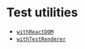 # Test utilities

* [`withReactDOM`](./withReactDOM.md)
* [`withTestRenderer`](./withTestRenderer.md)
